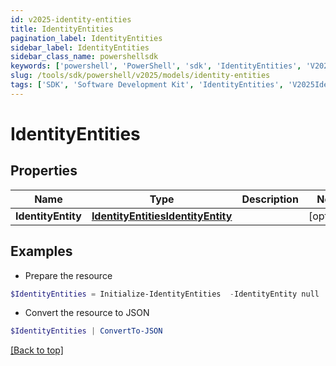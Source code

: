 ```yaml
---
id: v2025-identity-entities
title: IdentityEntities
pagination_label: IdentityEntities
sidebar_label: IdentityEntities
sidebar_class_name: powershellsdk
keywords: ['powershell', 'PowerShell', 'sdk', 'IdentityEntities', 'V2025IdentityEntities'] 
slug: /tools/sdk/powershell/v2025/models/identity-entities
tags: ['SDK', 'Software Development Kit', 'IdentityEntities', 'V2025IdentityEntities']
---
```



# IdentityEntities

## Properties

Name | Type | Description | Notes
------------ | ------------- | ------------- | -------------
**IdentityEntity** | [**IdentityEntitiesIdentityEntity**](identity-entities-identity-entity) |  | [optional] 

## Examples

- Prepare the resource
```powershell
$IdentityEntities = Initialize-IdentityEntities  -IdentityEntity null
```

- Convert the resource to JSON
```powershell
$IdentityEntities | ConvertTo-JSON
```


[[Back to top]](#) 

